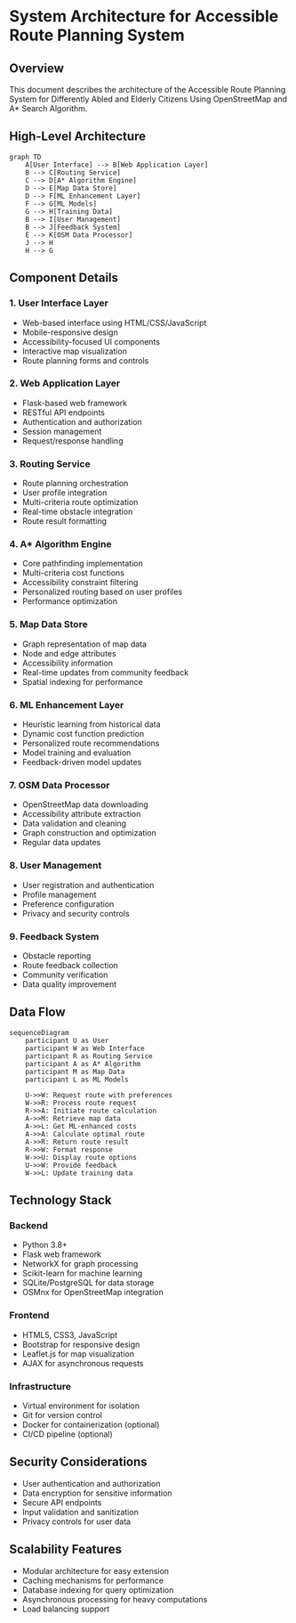 # System Architecture for Accessible Route Planning System

## Overview

This document describes the architecture of the Accessible Route Planning System for Differently Abled and Elderly Citizens Using OpenStreetMap and A* Search Algorithm.

## High-Level Architecture

```mermaid
graph TD
    A[User Interface] --> B[Web Application Layer]
    B --> C[Routing Service]
    C --> D[A* Algorithm Engine]
    D --> E[Map Data Store]
    D --> F[ML Enhancement Layer]
    F --> G[ML Models]
    G --> H[Training Data]
    B --> I[User Management]
    B --> J[Feedback System]
    E --> K[OSM Data Processor]
    J --> H
    H --> G
```

## Component Details

### 1. User Interface Layer
- Web-based interface using HTML/CSS/JavaScript
- Mobile-responsive design
- Accessibility-focused UI components
- Interactive map visualization
- Route planning forms and controls

### 2. Web Application Layer
- Flask-based web framework
- RESTful API endpoints
- Authentication and authorization
- Session management
- Request/response handling

### 3. Routing Service
- Route planning orchestration
- User profile integration
- Multi-criteria route optimization
- Real-time obstacle integration
- Route result formatting

### 4. A* Algorithm Engine
- Core pathfinding implementation
- Multi-criteria cost functions
- Accessibility constraint filtering
- Personalized routing based on user profiles
- Performance optimization

### 5. Map Data Store
- Graph representation of map data
- Node and edge attributes
- Accessibility information
- Real-time updates from community feedback
- Spatial indexing for performance

### 6. ML Enhancement Layer
- Heuristic learning from historical data
- Dynamic cost function prediction
- Personalized route recommendations
- Model training and evaluation
- Feedback-driven model updates

### 7. OSM Data Processor
- OpenStreetMap data downloading
- Accessibility attribute extraction
- Data validation and cleaning
- Graph construction and optimization
- Regular data updates

### 8. User Management
- User registration and authentication
- Profile management
- Preference configuration
- Privacy and security controls

### 9. Feedback System
- Obstacle reporting
- Route feedback collection
- Community verification
- Data quality improvement

## Data Flow

```mermaid
sequenceDiagram
    participant U as User
    participant W as Web Interface
    participant R as Routing Service
    participant A as A* Algorithm
    participant M as Map Data
    participant L as ML Models

    U->>W: Request route with preferences
    W->>R: Process route request
    R->>A: Initiate route calculation
    A->>M: Retrieve map data
    A->>L: Get ML-enhanced costs
    A->>A: Calculate optimal route
    A->>R: Return route result
    R->>W: Format response
    W->>U: Display route options
    U->>W: Provide feedback
    W->>L: Update training data
```

## Technology Stack

### Backend
- Python 3.8+
- Flask web framework
- NetworkX for graph processing
- Scikit-learn for machine learning
- SQLite/PostgreSQL for data storage
- OSMnx for OpenStreetMap integration

### Frontend
- HTML5, CSS3, JavaScript
- Bootstrap for responsive design
- Leaflet.js for map visualization
- AJAX for asynchronous requests

### Infrastructure
- Virtual environment for isolation
- Git for version control
- Docker for containerization (optional)
- CI/CD pipeline (optional)

## Security Considerations

- User authentication and authorization
- Data encryption for sensitive information
- Secure API endpoints
- Input validation and sanitization
- Privacy controls for user data

## Scalability Features

- Modular architecture for easy extension
- Caching mechanisms for performance
- Database indexing for query optimization
- Asynchronous processing for heavy computations
- Load balancing support
